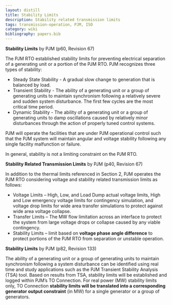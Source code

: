 ```yaml
---
layout: distill
title: Stability Limits
description: Stability related transmission limits
tags: transmission-operation, PJM, ISO
category: wiki
bibliography: papers.bib
---
```


**Stability Limits** by PJM <d-cite key="pjm2024m3"></d-cite> (p60, Revision 67)

The PJM RTO established stability limits for preventing electrical separation of a generating unit or a portion of the PJM RTO. PJM recognizes three types of stability:
- Steady State Stability - A gradual slow change to generation that is balanced by load.
- Transient Stability - The ability of a generating unit or a group of generating units to maintain synchronism following a relatively severe and sudden system disturbance. The first few cycles are the most critical time period.
- Dynamic Stability - The ability of a generating unit or a group of generating units to damp oscillations caused by relatively minor disturbances through the action of properly tuned control systems.

PJM will operate the facilities that are under PJM operational control such that the PJM system will maintain angular and voltage stability following any single facility malfunction or failure.

In general, stability is not a limiting constraint on the PJM RTO.

**Stability Related Transmission Limits** by PJM <d-cite key="pjm2024m3"></d-cite> (p40, Revision 67)

In addition to the thermal limits referenced in Section 2, PJM operates the PJM RTO considering voltage and stability related transmission limits as follows:
- Voltage Limits – High, Low, and Load Dump actual voltage limits, High and Low emergency voltage limits for contingency simulation, and voltage drop limits for wide area transfer simulations to protect against wide area voltage collapse.
- Transfer Limits – The MW flow limitation across an interface to protect the system from large voltage drops or collapse caused by any viable contingency.
- Stability Limits – limit based on **voltage phase angle difference** to protect portions of the PJM RTO from separation or unstable operation.

**Stability Limits** by PJM <d-cite key="pjm2024m11"></d-cite> (p82, Revision 133)

The ability of a generating unit or a group of generating units to maintain synchronism following a system disturbance can be identified using real time and study applications such as the PJM Transient Stability Analysis (TSA) tool.
Based on results from TSA, stability limits will be established and logged within PJM’s TO Connection.
For real power (MW) stability limits only, TO Connection **stability limits will be translated into a corresponding generator output constraint** (in MW) for a single generator or a group of generators.
